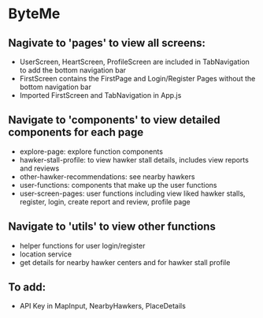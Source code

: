 # ByteMe

## Nagivate to 'pages' to view all screens:
- UserScreen, HeartScreen, ProfileScreen are included in TabNavigation to add the bottom navigation bar
- FirstScreen contains the FirstPage and Login/Register Pages without the bottom navigation bar
- Imported FirstScreen and TabNavigation in App.js 

## Navigate to 'components' to view detailed components for each page
- explore-page: explore function components
- hawker-stall-profile: to view hawker stall details, includes view reports and reviews
- other-hawker-recommendations: see nearby hawkers
- user-functions: components that make up the user functions
- user-screen-pages: user functions including view liked hawker stalls, register, login, create report and review, profile page

## Navigate to 'utils' to view other functions
- helper functions for user login/register
- location service
- get details for nearby hawker centers and for hawker stall profile

## To add:
- API Key in MapInput, NearbyHawkers, PlaceDetails
